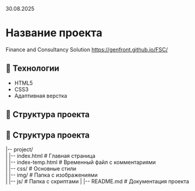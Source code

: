 30.08.2025

# Название проекта

Finance and Consultancy Solution
 https://genfront.github.io/FSC/


## 🚀 Технологии

- HTML5
- CSS3
- Адаптивная верстка

## 📁 Структура проекта

## 📁 Структура проекта

|-- project/  
|   |-- index.html              # Главная страница  
|   |-- index-temp.html         # Временный файл с комментариями  
|   |-- css/                    # Основные стили  
|   |-- img/                    # Папка с изображениями  
|   |-- js/                     # Папка с скриптами
|   |-- README.md               # Документация проекта  







